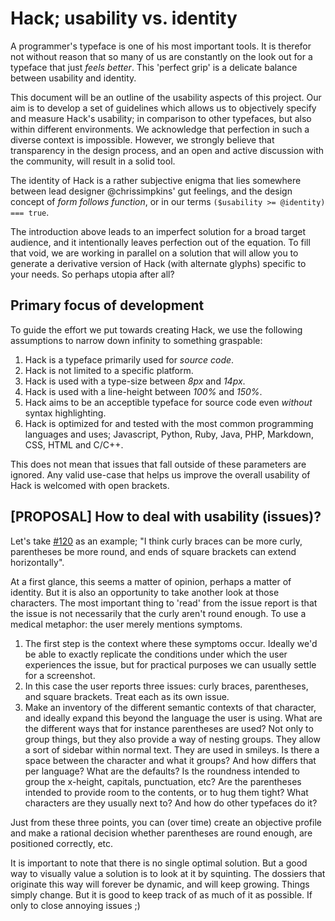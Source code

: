 # Hack; usability vs. identity

A programmer's typeface is one of his most important tools. It is therefor not without reason that so many of us are constantly on the look out for a typeface that just _feels better_. This 'perfect grip' is a delicate balance between usability and identity.

This document will be an outline of the usability aspects of this project. Our aim is to develop a set of guidelines which allows us to objectively specify and measure Hack's usability; in comparison to other typefaces, but also within different environments. We acknowledge that perfection in such a diverse context is impossible. However, we strongly believe that transparency in the design process, and an open and active discussion with the community, will result in a solid tool.

The identity of Hack is a rather subjective enigma that lies somewhere between lead designer @chrissimpkins' gut feelings, and the design concept of _form follows function_, or in our terms `($usability >= @identity) === true`.

The introduction above leads to an imperfect solution for a broad target audience, and it intentionally leaves perfection out of the equation. To fill that void, we are working in parallel on a solution that will allow you to generate a derivative version of Hack (with alternate glyphs) specific to your needs. So perhaps utopia after all?

## Primary focus of development

To guide the effort we put towards creating Hack, we use the following assumptions to narrow down infinity to something graspable:

1. Hack is a typeface primarily used for _source code_.
2. Hack is not limited to a specific platform.
3. Hack is used with a type-size between _8px_ and _14px_.
4. Hack is used with a line-height between _100%_ and _150%_.
5. Hack aims to be an acceptible typeface for source code even _without_ syntax highlighting.
6. Hack is optimized for and tested with the most common programming languages and uses; Javascript, Python, Ruby, Java, PHP, Markdown, CSS, HTML and C/C++.

This does not mean that issues that fall outside of these parameters are ignored. Any valid use-case that helps us improve the overall usability of Hack is welcomed with open brackets.

## [PROPOSAL] How to deal with usability (issues)?

Let's take [#120](https://github.com/chrissimpkins/Hack/issues/120) as an example; "I think curly braces can be more curly, parentheses be more round, and ends of square brackets can extend horizontally".

At a first glance, this seems a matter of opinion, perhaps a matter of identity. But it is also an opportunity to take another look at those characters. The most important thing to 'read' from the issue report is that the issue is not necessarily that the curly aren't round enough. To use a medical metaphor: the user merely mentions symptoms.

1. The first step is the context where these symptoms occur. Ideally we'd be able to exactly replicate the conditions under which the user experiences the issue, but for practical purposes we can usually settle for a screenshot.
2. In this case the user reports three issues: curly braces, parentheses, and square brackets. Treat each as its own issue.
3. Make an inventory of the different semantic contexts of that character, and ideally expand this beyond the language the user is using. What are the different ways that for instance parentheses are used? Not only to group things, but they also provide a way of nesting groups. They allow a sort of sidebar within normal text. They are used in smileys. Is there a space between the character and what it groups? And how differs that per language? What are the defaults? Is the roundness intended to group the x-height, capitals, punctuation, etc? Are the parentheses intended to provide room to the contents, or to hug them tight? What characters are they usually next to? And how do other typefaces do it?

Just from these three points, you can (over time) create an objective profile and make a rational decision whether parentheses are round enough, are positioned correctly, etc.

It is important to note that there is no single optimal solution. But a good way to visually value a solution is to look at it by squinting. The dossiers that originate this way will forever be dynamic, and will keep growing. Things simply change. But it is good to keep track of as much of it as possible. If only to close annoying issues ;)
